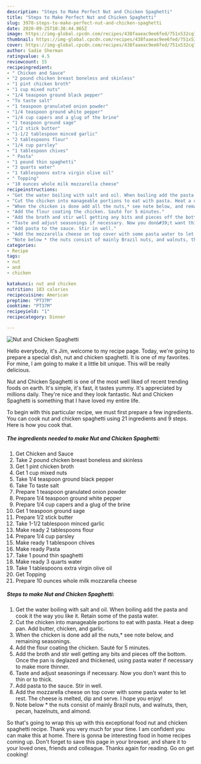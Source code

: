 ```yaml
---
description: "Steps to Make Perfect Nut and Chicken Spaghetti"
title: "Steps to Make Perfect Nut and Chicken Spaghetti"
slug: 3978-steps-to-make-perfect-nut-and-chicken-spaghetti
date: 2020-09-25T10:38:44.865Z
image: https://img-global.cpcdn.com/recipes/438faaeac9ee6fed/751x532cq70/nut-and-chicken-spaghetti-recipe-main-photo.jpg
thumbnail: https://img-global.cpcdn.com/recipes/438faaeac9ee6fed/751x532cq70/nut-and-chicken-spaghetti-recipe-main-photo.jpg
cover: https://img-global.cpcdn.com/recipes/438faaeac9ee6fed/751x532cq70/nut-and-chicken-spaghetti-recipe-main-photo.jpg
author: Sadie Sherman
ratingvalue: 4.5
reviewcount: 15
recipeingredient:
- " Chicken and Sauce"
- "2 pound chicken breast boneless and skinless"
- "1 pint chicken broth"
- "1 cup mixed nuts"
- "1/4 teaspoon ground black pepper"
- "To taste salt"
- "1 teaspoon granulated onion powder"
- "1/4 teaspoon ground white pepper"
- "1/4 cup capers and a glug of the brine"
- "1 teaspoon ground sage"
- "1/2 stick butter"
- "1-1/2 tablespoon minced garlic"
- "2 tablespoons flour"
- "1/4 cup parsley"
- "1 tablespoon chives"
- " Pasta"
- "1 pound thin spaghetti"
- "3 quarts water"
- "1 tablespoons extra virgin olive oil"
- " Topping"
- "10 ounces whole milk mozzarella cheese"
recipeinstructions:
- "Get the water boiling with salt and oil. When boiling add the pasta and cook it the way you like it. Retain some of the pasta water."
- "Cut the chicken into manageable portions to eat with pasta. Heat a deep pan. Add butter, chicken, and garlic."
- "When the chicken is done add all the nuts,* see note below, and remaining seasonings."
- "Add the flour coating the chicken. Sauté for 5 minutes."
- "Add the broth and stir well getting any bits and pieces off the bottom. Once the pan is deglazed and thickened, using pasta water if necessary to make more thinner."
- "Taste and adjust seasonings if necessary. Now you don&#39;t want this to thin or to thick."
- "Add pasta to the sauce. Stir in well."
- "Add the mozzarella cheese on top cover with some pasta water to let rest. The cheese is melted, dip and serve. I hope you enjoy!"
- "Note below * the nuts consist of mainly Brazil nuts, and walnuts, then, pecan, hazelnuts, and almond."
categories:
- Recipe
tags:
- nut
- and
- chicken

katakunci: nut and chicken 
nutrition: 183 calories
recipecuisine: American
preptime: "PT37M"
cooktime: "PT37M"
recipeyield: "1"
recipecategory: Dinner

---
```



![Nut and Chicken Spaghetti](https://img-global.cpcdn.com/recipes/438faaeac9ee6fed/751x532cq70/nut-and-chicken-spaghetti-recipe-main-photo.jpg)

Hello everybody, it's Jim, welcome to my recipe page. Today, we're going to prepare a special dish, nut and chicken spaghetti. It is one of my favorites. For mine, I am going to make it a little bit unique. This will be really delicious.

Nut and Chicken Spaghetti is one of the most well liked of recent trending foods on earth. It's simple, it's fast, it tastes yummy. It's appreciated by millions daily. They're nice and they look fantastic. Nut and Chicken Spaghetti is something that I have loved my entire life.




To begin with this particular recipe, we must first prepare a few ingredients. You can cook nut and chicken spaghetti using 21 ingredients and 9 steps. Here is how you cook that.

<!--inarticleads1-->

##### The ingredients needed to make Nut and Chicken Spaghetti:

1. Get  Chicken and Sauce
1. Take 2 pound chicken breast boneless and skinless
1. Get 1 pint chicken broth
1. Get 1 cup mixed nuts
1. Take 1/4 teaspoon ground black pepper
1. Take To taste salt
1. Prepare 1 teaspoon granulated onion powder
1. Prepare 1/4 teaspoon ground white pepper
1. Prepare 1/4 cup capers and a glug of the brine
1. Get 1 teaspoon ground sage
1. Prepare 1/2 stick butter
1. Take 1-1/2 tablespoon minced garlic
1. Make ready 2 tablespoons flour
1. Prepare 1/4 cup parsley
1. Make ready 1 tablespoon chives
1. Make ready  Pasta
1. Take 1 pound thin spaghetti
1. Make ready 3 quarts water
1. Take 1 tablespoons extra virgin olive oil
1. Get  Topping
1. Prepare 10 ounces whole milk mozzarella cheese




<!--inarticleads2-->

##### Steps to make Nut and Chicken Spaghetti:

1. Get the water boiling with salt and oil. When boiling add the pasta and cook it the way you like it. Retain some of the pasta water.
1. Cut the chicken into manageable portions to eat with pasta. Heat a deep pan. Add butter, chicken, and garlic.
1. When the chicken is done add all the nuts,* see note below, and remaining seasonings.
1. Add the flour coating the chicken. Sauté for 5 minutes.
1. Add the broth and stir well getting any bits and pieces off the bottom. Once the pan is deglazed and thickened, using pasta water if necessary to make more thinner.
1. Taste and adjust seasonings if necessary. Now you don&#39;t want this to thin or to thick.
1. Add pasta to the sauce. Stir in well.
1. Add the mozzarella cheese on top cover with some pasta water to let rest. The cheese is melted, dip and serve. I hope you enjoy!
1. Note below * the nuts consist of mainly Brazil nuts, and walnuts, then, pecan, hazelnuts, and almond.




So that's going to wrap this up with this exceptional food nut and chicken spaghetti recipe. Thank you very much for your time. I am confident you can make this at home. There is gonna be interesting food in home recipes coming up. Don't forget to save this page in your browser, and share it to your loved ones, friends and colleague. Thanks again for reading. Go on get cooking!
